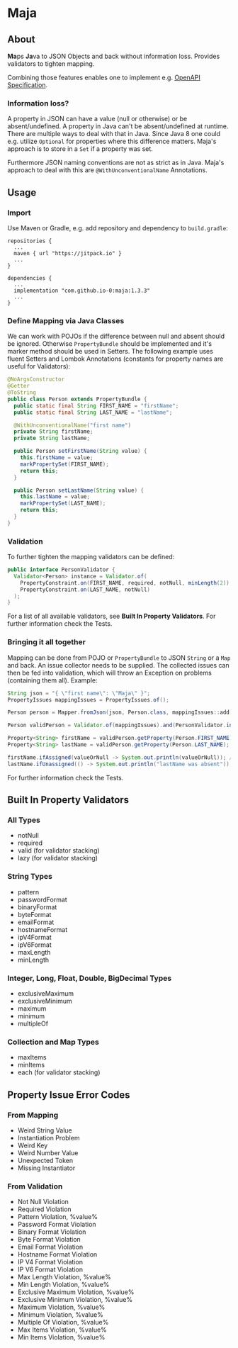# Maja

## About
**Ma**ps **Ja**va to JSON Objects and back without information loss.
Provides validators to tighten mapping.

Combining those features enables one to implement e.g. [OpenAPI Specification](https://github.com/OAI/OpenAPI-Specification).

### Information loss?
A property in JSON can have a value (null or otherwise) or be absent/undefined. A property in Java can't be absent/undefined at runtime. There are multiple ways to deal with that in Java. Since Java 8 one could e.g. utilize `Optional` for properties where this difference matters. Maja's approach is to store in a `Set` if a property was set.

Furthermore JSON naming conventions are not as strict as in Java. Maja's approach to deal with this are `@WithUnconventionalName` Annotations.

## Usage
### Import
Use Maven or Gradle, e.g. add repository and dependency to `build.gradle`:
```Gradle
repositories {
  ...
  maven { url "https://jitpack.io" }
  ...
}
```
```Gradle
dependencies {
  ...
  implementation "com.github.io-0:maja:1.3.3"
  ...
}
```
### Define Mapping via Java Classes
We can work with POJOs if the difference between null and absent should be ignored. Otherwise `PropertyBundle` should be implemented and it's marker method should be used in Setters. The following example uses fluent Setters and Lombok Annotations (constants for property names are useful for Validators):
```Java
@NoArgsConstructor
@Getter
@ToString
public class Person extends PropertyBundle {
  public static final String FIRST_NAME = "firstName";
  public static final String LAST_NAME = "lastName";

  @WithUnconventionalName("first name")
  private String firstName;
  private String lastName;

  public Person setFirstName(String value) {
    this.firstName = value;
    markPropertySet(FIRST_NAME);
    return this;
  }

  public Person setLastName(String value) {
    this.lastName = value;
    markPropertySet(LAST_NAME);
    return this;
  }
}
```
### Validation
To further tighten the mapping validators can be defined:
```Java
public interface PersonValidator {
  Validator<Person> instance = Validator.of(
    PropertyConstraint.on(FIRST_NAME, required, notNull, minLength(2)),
    PropertyConstraint.on(LAST_NAME, notNull)
  );
}
```
For a list of all available validators, see **Built In Property Validators**.
For further information check the Tests.

### Bringing it all together
Mapping can be done from POJO or `PropertyBundle` to JSON `String` or a `Map` and back. An issue collector needs to be supplied.
The collected issues can then be fed into validation, which will throw an Exception on problems (containing them all).
Example:
```Java
String json = "{ \"first name\": \"Maja\" }";
PropertyIssues mappingIssues = PropertyIssues.of();

Person person = Mapper.fromJson(json, Person.class, mappingIssues::add);

Person validPerson = Validator.of(mappingIssues).and(PersonValidator.instance).ensureValidity(person);

Property<String> firstName = validPerson.getProperty(Person.FIRST_NAME);
Property<String> lastName = validPerson.getProperty(Person.LAST_NAME);

firstName.ifAssigned(valueOrNull -> System.out.println(valueOrNull)); // prints 'Maja'
lastName.ifUnassigned(() -> System.out.println("lastName was absent")); // prints 'lastName was absent'
```
For further information check the Tests.

## Built In Property Validators
### All Types
  * notNull
  * required
  * valid (for validator stacking)
  * lazy (for validator stacking)

### String Types
  * pattern
  * passwordFormat
  * binaryFormat
  * byteFormat
  * emailFormat
  * hostnameFormat
  * ipV4Format
  * ipV6Format
  * maxLength
  * minLength

### Integer, Long, Float, Double, BigDecimal Types
  * exclusiveMaximum
  * exclusiveMinimum
  * maximum
  * minimum
  * multipleOf

### Collection and Map Types
  * maxItems
  * minItems
  * each (for validator stacking)

## Property Issue Error Codes
### From  Mapping
  * Weird String Value
  * Instantiation Problem
  * Weird Key
  * Weird Number Value
  * Unexpected Token
  * Missing Instantiator

### From Validation
  * Not Null Violation
  * Required Violation
  * Pattern Violation, %value%
  * Password Format Violation
  * Binary Format Violation
  * Byte Format Violation
  * Email Format Violation
  * Hostname Format Violation
  * IP V4 Format Violation
  * IP V6 Format Violation
  * Max Length Violation, %value%
  * Min Length Violation, %value%
  * Exclusive Maximum Violation, %value%
  * Exclusive Minimum Violation, %value%
  * Maximum Violation, %value%
  * Minimum Violation, %value%
  * Multiple Of Violation, %value%
  * Max Items Violation, %value%
  * Min Items Violation, %value%
